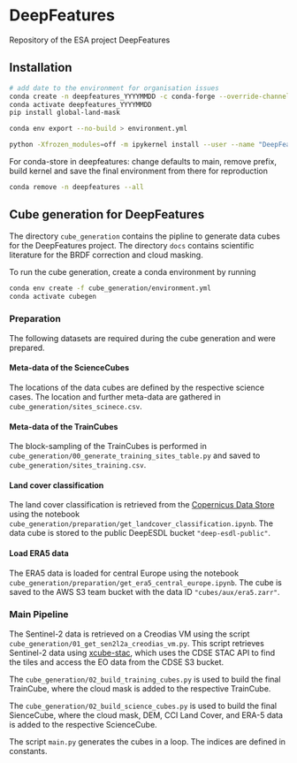 # DeepFeatures
Repository of the ESA project DeepFeatures

## Installation

```bash
# add date to the environment for organisation issues
conda create -n deepfeatures_YYYYMMDD -c conda-forge --override-channels adlfs boto3 botocore conda-lock cubo dask h5netcdf importlib_metadata ipykernel lightning matplotlib ml4xcube netcdf4 pandas pip pyproj python pytorch seaborn scikit-image scikit-learn scipy sen2nbar shapely spyndex torchaudio torchvision zappend zarr xarray xcube xcube-sh
conda activate deepfeatures_YYYYMMDD
pip install global-land-mask

conda env export --no-build > environment.yml

python -Xfrozen_modules=off -m ipykernel install --user --name "DeepFeatures" --display-name "DeepFeatures Kernel"
```

For conda-store in deepfeatures: change defaults to main, remove prefix, build kernel and save the final environment from there for reproduction

```bash
conda remove -n deepfeatures --all
```

## Cube generation for DeepFeatures

The directory `cube_generation` contains the pipline to generate data cubes for the
DeepFeatures project. The directory `docs` contains scientific literature for the
BRDF correction and cloud masking.

To run the cube generation, create a conda environment by running 

```bash
conda env create -f cube_generation/environment.yml
conda activate cubegen
```

### Preparation

The following datasets are required during the cube generation and were prepared.

#### Meta-data of the ScienceCubes
The locations of the data cubes are defined by the respective science cases. The location
and further meta-data are gathered in `cube_generation/sites_scinece.csv`.

#### Meta-data of the TrainCubes
The block-sampling of the TrainCubes is performed in `cube_generation/00_generate_training_sites_table.py`
and saved to `cube_generation/sites_training.csv`.

#### Land cover classification
The land cover classification is retrieved from the
[Copernicus Data Store](https://cds.climate.copernicus.eu/cdsapp#!/dataset/satellite-land-cover?tab=overview)
using the notebook `cube_generation/preparation/get_landcover_classification.ipynb`. 
The data cube is stored to the public DeepESDL bucket `"deep-esdl-public"`.

#### Load ERA5 data
The ERA5 data is loaded for central Europe using the notebook
`cube_generation/preparation/get_era5_central_europe.ipynb`. The cube is saved to
the AWS S3 team bucket with the data ID `"cubes/aux/era5.zarr"`.

### Main Pipeline

The Sentinel-2 data is retrieved on a Creodias VM using the script 
`cube_generation/01_get_sen2l2a_creodias_vm.py`. This script retrieves Sentinel-2 data
using [xcube-stac](https://github.com/xcube-dev/xcube-stac), which uses the CDSE STAC API
to find the tiles and access the EO data from the CDSE S3 bucket. 

The `cube_generation/02_build_training_cubes.py` is used to build the final TrainCube,
where the cloud mask is added to the respective TrainCube. 

The `cube_generation/02_build_science_cubes.py` is used to build the final SienceCube,
where the cloud mask, DEM, CCI Land Cover, and ERA-5 data is added to the respective
ScienceCube. 

The script `main.py` generates the cubes in a loop. The indices are defined in
constants. 
